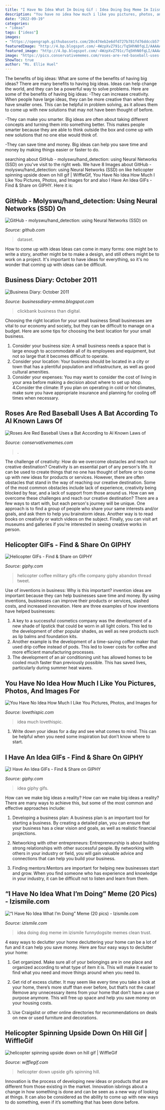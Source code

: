 ```yaml
---
title: "I Have No Idea What Im Doing Gif : Idea Doing Dog Meme Im Izismile Funnydogsite Memes Clean Trust"
description: "You have no idea how much i like you pictures, photos, and images for"
date: "2022-09-19"
categories:
- "ideas"
tags: ["ideas"]
images:
- "https://opengraph.githubassets.com/20c474eb2e6dfd727b781fd76ddccb57fde55b4b9ef26197fe715cb1247db14f/molyswu/hand_detection"
featuredImage: "http://4.bp.blogspot.com/-4WzpXvZ791c/Tq5HhN0fqLI/AAAAAAAAFFo/d9KLT5W1mZY/s1600/Clickbank-Tips.png"
featured_image: "http://4.bp.blogspot.com/-4WzpXvZ791c/Tq5HhN0fqLI/AAAAAAAAFFo/d9KLT5W1mZY/s1600/Clickbank-Tips.png"
image: "https://pics.conservativememes.com/roses-are-red-baseball-uses-a-bat-according-to-al-63789458.png"
ShowToc: true
author: "Ms. Ellie Huel"
---
```



The benefits of big ideas: What are some of the benefits of having big ideas?
There are many benefits to having big ideas. Ideas can help change the world, and they can be a powerful way to solve problems. Here are some of the benefits of having big ideas: 
-They can increase creativity. When people have large ideas, they can be more creative than when they have smaller ones. This can be helpful in problem solving, as it allows them to come up with new solutions that may not have been thought of before. 

-They can make you smarter. Big ideas are often about taking different concepts and turning them into something better. This makes people smarter because they are able to think outside the box and come up with new solutions that no one else would think of. 

-They can save time and money. Big ideas can help you save time and money by making things easier or faster to do.

	

		
searching about GitHub - molyswu/hand_detection: using Neural Networks (SSD) on you've visit to the right web. We have 8 Images about GitHub - molyswu/hand_detection: using Neural Networks (SSD) on like helicopter spinning upside down on hill gif | WiffleGif, You Have No Idea How Much I Like You Pictures, Photos, and Images for and also I Have An Idea GIFs - Find &amp; Share on GIPHY. Here it is:
		
    
## GitHub - Molyswu/hand_detection: Using Neural Networks (SSD) On

<img loading=lazy src="https://opengraph.githubassets.com/20c474eb2e6dfd727b781fd76ddccb57fde55b4b9ef26197fe715cb1247db14f/molyswu/hand_detection" onerror="this.onerror=null;this.src='https://tse1.mm.bing.net/th?id=OIP.nQnVuYiQsQ1DfQaVirof-wHaDt&amp;pid=15.1';" alt="GitHub - molyswu/hand_detection: using Neural Networks (SSD) on">

_Source: github.com_

>dataset. 

	

How to come up with ideas
Ideas can come in many forms: one might be to write a story, another might be to make a design, and still others might be to work on a project. It's important to have ideas for everything, so it's no wonder that coming up with ideas can be difficult.

    
## Business Diary: October 2011

<img loading=lazy src="http://4.bp.blogspot.com/-4WzpXvZ791c/Tq5HhN0fqLI/AAAAAAAAFFo/d9KLT5W1mZY/s1600/Clickbank-Tips.png" onerror="this.onerror=null;this.src='https://tse4.mm.bing.net/th?id=OIP.qJX623JW1C7AXK9BxoI6iQAAAA&amp;pid=15.1';" alt="Business Diary: October 2011">

_Source: businessdiary-emma.blogspot.com_

>clickbank business than digital. 

	

Choosing the right location for your small business
Small businesses are vital to our economy and society, but they can be difficult to manage on a budget. Here are some tips for choosing the best location for your small business. 
1. Consider your business size: A small business needs a space that is large enough to accommodate all of its employees and equipment, but not so large that it becomes difficult to operate. 
2. Consider your location: Your business should be located in a city or town that has a plentiful population and infrastructure, as well as good cultural amenities. 
3. Consider your expenses: You may want to consider the cost of living in your area before making a decision about where to set up shop. 
4.Consider the climate: If you plan on operating in cold or hot climates, make sure you have appropriate insurance and planning for cooling off times when necessary.

    
## Roses Are Red Baseball Uses A Bat According To Al Known Laws Of

<img loading=lazy src="https://pics.conservativememes.com/roses-are-red-baseball-uses-a-bat-according-to-al-63789458.png" onerror="this.onerror=null;this.src='https://tse1.mm.bing.net/th?id=OIP.s8-F4L8TbZ1km9p-eRiMtAHaNj&amp;pid=15.1';" alt="Roses Are Red Baseball Uses a Bat According to Al Known Laws of">

_Source: conservativememes.com_

>. 

	

The challenge of creativity: How do we overcome obstacles and reach our creative destination?
Creativity is an essential part of any person's life. It can be used to create things that no one has thought of before or to come up with new ideas for products or services. However, there are often obstacles that stand in the way of reaching our creative destination. Some of the most common obstacles include lack of experience, creativity being blocked by fear, and a lack of support from those around us. How can we overcome these challenges and reach our creative destination? There are a few ways to start with, but each person's journey will be unique. One approach is to find a group of people who share your same interests and/or goals, and ask them to help you brainstorm ideas. Another way is to read books on creativity or watch videos on the subject. Finally, you can visit art museums and galleries if you're interested in seeing creative works in person.

    
## Helicopter GIFs - Find &amp; Share On GIPHY

<img loading=lazy src="https://media0.giphy.com/media/l1J9sXD6M5cgLneNO/giphy.gif" onerror="this.onerror=null;this.src='https://tse1.mm.bing.net/th?id=OIP._IqWbtHDKAgTvdKpiHWtNgHaEK&amp;pid=15.1';" alt="Helicopter GIFs - Find &amp; Share on GIPHY">

_Source: giphy.com_

>helicopter coffee military gifs rifle company giphy abandon thread tweet. 

	

Use of inventions in business: Why is this important?
invention ideas are important because they can help businesses save time and money. By using inventions, businesses can improve their products or services, slashed costs, and increased innovation. Here are three examples of how inventions have helped businesses: 
1. A key to a successful cosmetics company was the development of a new shade of lipstick that could be worn in all light colors. This led to the development of other popular shades, as well as new products such as lip balms and foundation kits. 
2. Another example is the development of a time-saving coffee maker that used drip coffee instead of pods. This led to lower costs for coffee and more efficient manufacturing processes.
3. The development of an air conditioning unit has allowed homes to be cooled much faster than previously possible. This has saved lives, particularly during summer heat waves.

    
## You Have No Idea How Much I Like You Pictures, Photos, And Images For

<img loading=lazy src="http://www.lovethispic.com/uploaded_images/243602-You-Have-No-Idea-How-Much-I-Like-You.jpg" onerror="this.onerror=null;this.src='https://tse2.mm.bing.net/th?id=OIP.9OGXv-sTEWC82mqoHf82UgHaHa&amp;pid=15.1';" alt="You Have No Idea How Much I Like You Pictures, Photos, and Images for">

_Source: lovethispic.com_

>idea much lovethispic. 

	

1. Write down your ideas for a day and see what comes to mind. This can be helpful when you need some inspiration but don’t know where to start.

    
## I Have An Idea GIFs - Find &amp; Share On GIPHY

<img loading=lazy src="https://media.giphy.com/media/3oz8xG8KrEueOmZ19m/giphy.gif" onerror="this.onerror=null;this.src='https://tse1.mm.bing.net/th?id=OIP.b3fknaxvQ9MQyM68PkI3QgHaEK&amp;pid=15.1';" alt="I Have An Idea GIFs - Find &amp; Share on GIPHY">

_Source: giphy.com_

>idea giphy gifs. 

	

How can we make big ideas a reality?
How can we make big ideas a reality? There are many ways to achieve this, but some of the most common and effective approaches include:
1. Developing a business plan: A business plan is an important tool for starting a business. By creating a detailed plan, you can ensure that your business has a clear vision and goals, as well as realistic financial projections.

2. Networking with other entrepreneurs: Entrepreneurship is about building strong relationships with other successful people. By networking with others in your industry or field, you will gain valuable advice and connections that can help you build your business.

3. Finding mentors:Mentors are important for helping new businesses start and grow. When you find someone who has experience and knowledge in your industry, it can be difficult not to listen and learn from them.


    
## “I Have No Idea What I’m Doing” Meme (20 Pics) - Izismile.com

<img loading=lazy src="https://img.izismile.com/img/img5/20120417/640/i_have_no_idea_what_im_doing_meme_640_high_06.jpg" onerror="this.onerror=null;this.src='https://tse3.mm.bing.net/th?id=OIP._fC9aktk40eliY-enClSlwHaJl&amp;pid=15.1';" alt="“I Have No Idea What I’m Doing” Meme (20 pics) - Izismile.com">

_Source: izismile.com_

>idea doing dog meme im izismile funnydogsite memes clean trust. 

	

4 easy ways to declutter your home
decluttering your home can be a lot of fun and it can help you save money. Here are four easy ways to declutter your home:
1. Get organized. Make sure all of your belongings are in one place and organized according to what type of item it is. This will make it easier to find what you need and move things around when you need to.

2. Get rid of excess clutter. It may seem like every time you take a look at your home, there’s more stuff than ever before, but that’s not the case! Remove any unnecessary items from your home that don’t have a use or purpose anymore. This will free up space and help you save money on your housing costs.

3. Use Craigslist or other online directories for recommendations on deals on new or used furniture and decorations.

    
## Helicopter Spinning Upside Down On Hill Gif | WiffleGif

<img loading=lazy src="http://25.media.tumblr.com/f50a7e572588caeff0564b96246ee798/tumblr_my3i55VoQy1sjgq0ko1_500.gif" onerror="this.onerror=null;this.src='https://tse3.mm.bing.net/th?id=OIP.Be0taJ_wVSCMbpQqiK9oSAHaEj&amp;pid=15.1';" alt="helicopter spinning upside down on hill gif | WiffleGif">

_Source: wifflegif.com_

>helicopter down upside gifs spinning hill. 

	

Innovation is the process of developing new ideas or products that are different from those existing in the market. Innovation isbrings about a change in how something is done and can be seen as a new way of looking at things. It can also be considered as the ability to come up with new ways to do something, even if it’s something that has been done before.

